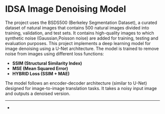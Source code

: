 # IDSA Image Denoising Model

The project uses the BSDS500 (Berkeley Segmentation Dataset), a curated dataset of natural images that contains 500 natural images divided into training, validation, and test sets. It contains high-quality images to which synthetic noise (Gaussian,Poisson noise) are added for training, testing and evaluation purposes.
This project implements a deep learning model for image denoising using a U-Net architecture. The model is trained to remove noise from images using different loss functions:

- **SSIM (Structural Similarity Index)**
- **MSE (Mean Squared Error)**
- **HYBRID Loss (SSIM + MAE)**

The model follows an encoder-decoder architecture (similar to U-Net) designed for image-to-image translation tasks. It takes a noisy input image and outputs a denoised version.
 ****
- 
